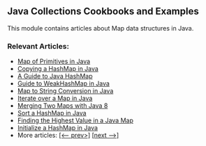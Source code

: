 ## Java Collections Cookbooks and Examples

This module contains articles about Map data structures in Java.

### Relevant Articles: 
- [Map of Primitives in Java](https://www.baeldung.com/java-map-primitives)
- [Copying a HashMap in Java](https://www.baeldung.com/java-copy-hashmap)
- [A Guide to Java HashMap](https://www.baeldung.com/java-hashmap)
- [Guide to WeakHashMap in Java](https://www.baeldung.com/java-weakhashmap)
- [Map to String Conversion in Java](https://www.baeldung.com/java-map-to-string-conversion)
- [Iterate over a Map in Java](https://www.baeldung.com/java-iterate-map)
- [Merging Two Maps with Java 8](https://www.baeldung.com/java-merge-maps)
- [Sort a HashMap in Java](https://www.baeldung.com/java-hashmap-sort)
- [Finding the Highest Value in a Java Map](https://www.baeldung.com/java-find-map-max)
- [Initialize a HashMap in Java](https://www.baeldung.com/java-initialize-hashmap)
- More articles: [[<-- prev>]](/java-collections-maps) [[next -->]](/java-collections-maps-3)
